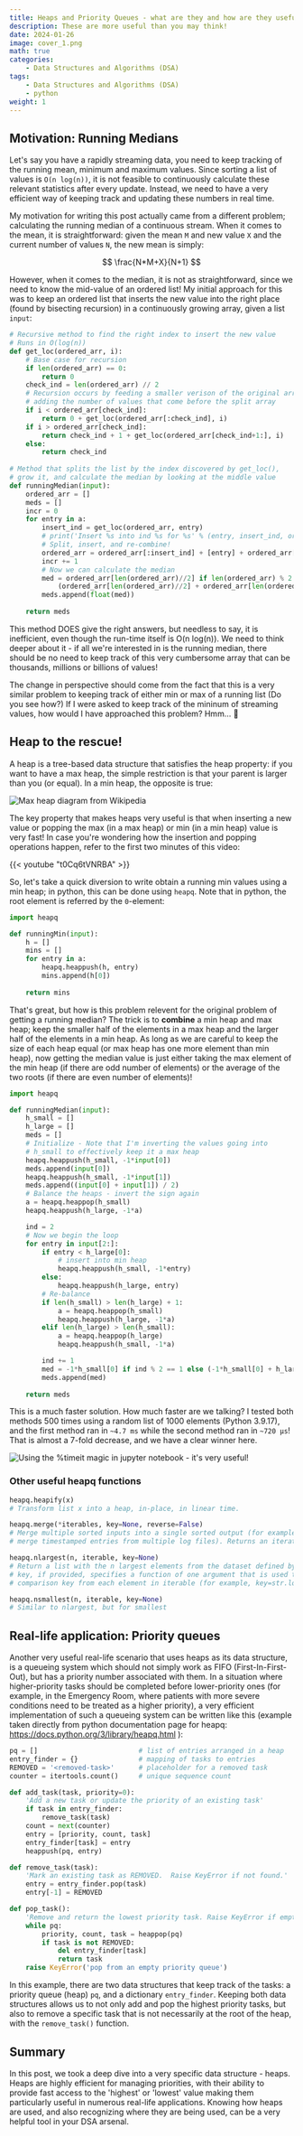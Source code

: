 ```yaml
---
title: Heaps and Priority Queues - what are they and how are they useful?
description: These are more useful than you may think!
date: 2024-01-26
image: cover_1.png
math: true
categories:
    - Data Structures and Algorithms (DSA)
tags:
    - Data Structures and Algorithms (DSA)
    - python
weight: 1
---
```


## Motivation: Running Medians

Let's say you have a rapidly streaming data, you need to keep tracking of the running mean, minimum and maximum values. Since sorting a list of values is `O(n log(n))`, 
it is not feasible to continuously calculate these relevant statistics after every update. Instead, we need to have a very efficient way of keeping track
and updating these numbers in real time.

My motivation for writing this post actually came from a different problem; calculating the running median of a continuous stream. When it comes to the mean,
it is straightforward: given the mean `M` and new value `X` and the current number of values `N`, the new mean is simply: 

$$ 
\frac{N*M+X}{N+1} 
$$

However, when it comes to the median, it is not as straightforward, since we need to know the mid-value of an ordered list! My initial approach for this was to
keep an ordered list that inserts the new value into the right place (found by bisecting recursion) in a continuously growing array, given a list `input`:

```python
# Recursive method to find the right index to insert the new value
# Runs in O(log(n))
def get_loc(ordered_arr, i):
    # Base case for recursion
    if len(ordered_arr) == 0:
        return 0
    check_ind = len(ordered_arr) // 2
    # Recursion occurs by feeding a smaller verison of the original array and 
    # adding the number of values that come before the split array
    if i < ordered_arr[check_ind]:
        return 0 + get_loc(ordered_arr[:check_ind], i)
    if i > ordered_arr[check_ind]:
        return check_ind + 1 + get_loc(ordered_arr[check_ind+1:], i)
    else:
        return check_ind
    
# Method that splits the list by the index discovered by get_loc(),
# grow it, and calculate the median by looking at the middle value
def runningMedian(input):
    ordered_arr = []
    meds = []
    incr = 0
    for entry in a:
        insert_ind = get_loc(ordered_arr, entry)
        # print('Insert %s into ind %s for %s' % (entry, insert_ind, ordered_arr))
        # Split, insert, and re-combine!
        ordered_arr = ordered_arr[:insert_ind] + [entry] + ordered_arr[insert_ind:]
        incr += 1
        # Now we can calculate the median
        med = ordered_arr[len(ordered_arr)//2] if len(ordered_arr) % 2 == 1 else \ 
            (ordered_arr[len(ordered_arr)//2] + ordered_arr[len(ordered_arr)//2 - 1]) / 2
        meds.append(float(med))
        
    return meds
```

This method DOES give the right answers, but needless to say, it is inefficient, even though the run-time itself is O(n log(n)).
We need to think deeper about it - if all we're interested in is the running median, there should be no need to keep track of this very cumbersome array that can be
thousands, millions or billions of values!

The change in perspective should come from the fact that this is a very similar problem to keeping track of either min or max of a running list (Do you see how?)
If I were asked to keep track of the mininum of streaming values, how would I have approached this problem? Hmm... 🤔

## Heap to the rescue!

A heap is a tree-based data structure that satisfies the heap property: if you want to have a max heap, the simple restriction is that your parent is larger than you (or equal).
In a min heap, the opposite is true:

![Max heap diagram from Wikipedia](heap.svg.png)

The key property that makes heaps very useful is that when inserting a new value or popping the max (in a max heap) or min (in a min heap) value is very fast! 
In case you're wondering how the insertion and popping operations happen, refer to the first two minutes of this video:

{{< youtube "t0Cq6tVNRBA" >}}

So, let's take a quick diversion to write obtain a running min values using a min heap; in python, this can be done using `heapq`. 
Note that in python, the root element is referred by the `0`-element:

```python
import heapq

def runningMin(input):
    h = []
    mins = []
    for entry in a:
        heapq.heappush(h, entry)
        mins.append(h[0])
        
    return mins
```

That's great, but how is this problem relevent for the original problem of getting a running median? The trick is to **combine** a min heap and max heap; keep the smaller half of the
elements in a max heap and the larger half of the elements in a min heap. As long as we are careful to keep the size of each heap equal (or max heap has one more element than min heap),
now getting the median value is just either taking the max element of the min heap (if there are odd number of elements) or the average of the two roots (if there are even number of elements)!

```python
import heapq

def runningMedian(input):
    h_small = []
    h_large = []
    meds = []
    # Initialize - Note that I'm inverting the values going into 
    # h_small to effectively keep it a max heap
    heapq.heappush(h_small, -1*input[0])
    meds.append(input[0])
    heapq.heappush(h_small, -1*input[1])
    meds.append((input[0] + input[1]) / 2)
    # Balance the heaps - invert the sign again
    a = heapq.heappop(h_small)
    heapq.heappush(h_large, -1*a)

    ind = 2
    # Now we begin the loop
    for entry in input[2:]:
        if entry < h_large[0]:
            # insert into min heap
            heapq.heappush(h_small, -1*entry)
        else:
            heapq.heappush(h_large, entry)
        # Re-balance
        if len(h_small) > len(h_large) + 1:
            a = heapq.heappop(h_small)
            heapq.heappush(h_large, -1*a)
        elif len(h_large) > len(h_small):
            a = heapq.heappop(h_large)
            heapq.heappush(h_small, -1*a)

        ind += 1
        med = -1*h_small[0] if ind % 2 == 1 else (-1*h_small[0] + h_large[0]) / 2
        meds.append(med)
        
    return meds
```

This is a much faster solution. How much faster are we talking? I tested both methods 500 times using a random list of 1000 elements (Python 3.9.17), and the first method ran in 
`~4.7 ms` while the second method ran in `~720 μs`! That is almost a 7-fold decrease, and we have a clear winner here.

![Using the %timeit magic in jupyter notebook - it's very useful!](speed_comp.png)

### Other useful heapq functions

```python
heapq.heapify(x)
# Transform list x into a heap, in-place, in linear time.

heapq.merge(*iterables, key=None, reverse=False)
# Merge multiple sorted inputs into a single sorted output (for example, 
# merge timestamped entries from multiple log files). Returns an iterator over the sorted values.

heapq.nlargest(n, iterable, key=None)
# Return a list with the n largest elements from the dataset defined by iterable. 
# key, if provided, specifies a function of one argument that is used to extract a 
# comparison key from each element in iterable (for example, key=str.lower).

heapq.nsmallest(n, iterable, key=None)
# Similar to nlargest, but for smallest
```

## Real-life application: Priority queues

Another very useful real-life scenario that uses heaps as its data structure, is a queueing system which should not simply work as FIFO (First-In-First-Out), but has a priority number associated with them. In a situation where higher-priority tasks should be completed before lower-priority ones (for example, in the Emergency Room, where patients with more severe conditions need to be treated as a higher priority), a very efficient implementation of such a queueing system can be written like this (example taken directly from python documentation page for heapq: https://docs.python.org/3/library/heapq.html ):

```python
pq = []                         # list of entries arranged in a heap
entry_finder = {}               # mapping of tasks to entries
REMOVED = '<removed-task>'      # placeholder for a removed task
counter = itertools.count()     # unique sequence count

def add_task(task, priority=0):
    'Add a new task or update the priority of an existing task'
    if task in entry_finder:
        remove_task(task)
    count = next(counter)
    entry = [priority, count, task]
    entry_finder[task] = entry
    heappush(pq, entry)

def remove_task(task):
    'Mark an existing task as REMOVED.  Raise KeyError if not found.'
    entry = entry_finder.pop(task)
    entry[-1] = REMOVED

def pop_task():
    'Remove and return the lowest priority task. Raise KeyError if empty.'
    while pq:
        priority, count, task = heappop(pq)
        if task is not REMOVED:
            del entry_finder[task]
            return task
    raise KeyError('pop from an empty priority queue')
```

In this example, there are two data structures that keep track of the tasks: a priority queue (heap) `pq`, and a dictionary `entry_finder`. Keeping both data structures allows us to not only add and pop the highest priority tasks, but also to remove a specific task that is not necessarily at the root of the heap, with the `remove_task()` function.

## Summary

In this post, we took a deep dive into a very specific data structure - heaps. Heaps are highly efficient for managing priorities, with their ability to provide fast access to the 'highest' or 'lowest' value making them particularly useful in numerous real-life applications. Knowing how heaps are used, and also recognizing where they are being used, can be a very helpful tool in your DSA arsenal.
